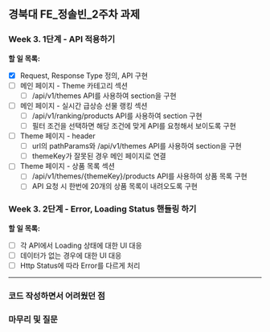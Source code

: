 ## **경북대 FE\_정솔빈\_2주차 과제**

### Week 3. 1단계 - API 적용하기

**할 일 목록:**

- [x] Request, Response Type 정의, API 구현
- [ ] 메인 페이지 - Theme 카테고리 섹션
  - [ ] /api/v1/themes API를 사용하여 section을 구현
- [ ] 메인 페이지 - 실시간 급상승 선물 랭킹 섹션
  - [ ] /api/v1/ranking/products API를 사용하여 section 구현
  - [ ] 필터 조건을 선택하면 해당 조건에 맞게 API를 요청해서 보이도록 구현
- [ ] Theme 페이지 - header
  - [ ] url의 pathParams와 /api/v1/themes API를 사용하여 section을 구현
  - [ ] themeKey가 잘못된 경우 메인 페이지로 연결
- [ ] Theme 페이지 - 상품 목록 섹션
  - [ ] /api/v1/themes/{themeKey}/products API를 사용하여 상품 목록 구현
  - [ ] API 요청 시 한번에 20개의 상품 목록이 내려오도록 구현

### Week 3. 2단계 - Error, Loading Status 핸들링 하기

**할 일 목록:**

- [ ] 각 API에서 Loading 상태에 대한 UI 대응
- [ ] 데이터가 없는 경우에 대한 UI 대응
- [ ] Http Status에 따라 Error를 다르게 처리

---

### 코드 작성하면서 어려웠던 점

### 마무리 및 질문
